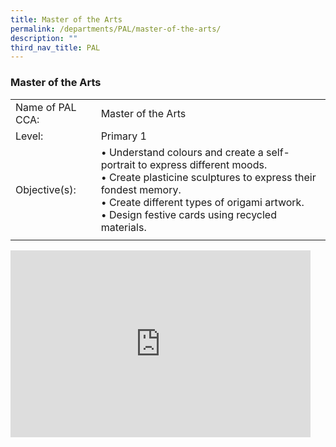 ```yaml
---
title: Master of the Arts
permalink: /departments/PAL/master-of-the-arts/
description: ""
third_nav_title: PAL
---
```

### Master of the Arts

|  |  |
|---|---|
| Name of PAL CCA: | Master of the Arts |
| Level: | Primary 1 |
| Objective(s):<br> | • Understand colours and create a self-portrait to express different moods.<br>• Create plasticine sculptures to express their fondest memory.<br>• Create different types of origami artwork.<br>• Design festive cards using recycled materials.  |
|  |  |

<iframe allowfullscreen="true" height="299" width="480" frameborder="0" src="https://docs.google.com/presentation/d/e/2PACX-1vQ7jNnL2DOUhAFKnHR_ZJUhBtFOUCEV9hmf0Xf8vtwRxII6agENM_GElBlZYaUjiAldU6j_mRwGYS76/embed?start=false&amp;loop=false&amp;delayms=5000"></iframe>